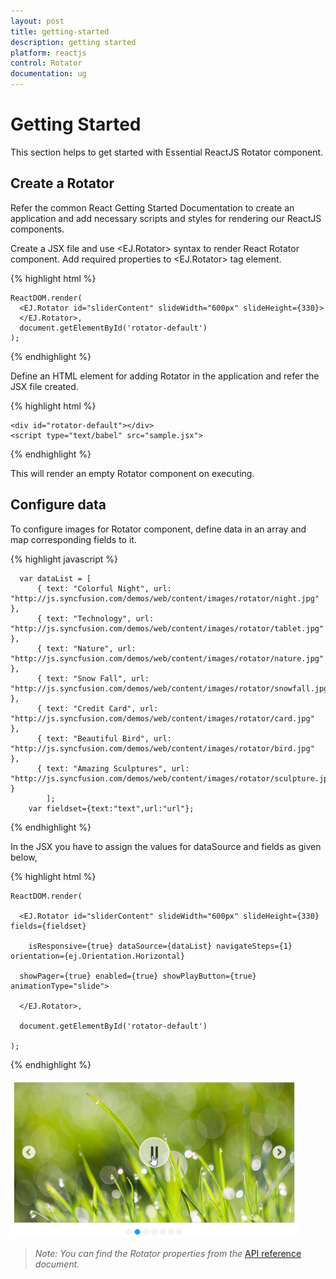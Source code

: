 ```yaml
---
layout: post
title: getting-started
description: getting started
platform: reactjs
control: Rotator
documentation: ug
---
```


# Getting Started

This section helps to get started with Essential ReactJS Rotator component. 

## Create a Rotator

Refer the common React Getting Started Documentation to create an application and add necessary scripts and styles for rendering our ReactJS components.

Create a JSX file and use &lt;EJ.Rotator&gt; syntax to render React Rotator component. Add required properties to &lt;EJ.Rotator&gt; tag element. 

{% highlight html %}

    ReactDOM.render(   
      <EJ.Rotator id="sliderContent" slideWidth="600px" slideHeight={330}>
      </EJ.Rotator>,
      document.getElementById('rotator-default')  
    );


{% endhighlight %}

Define an HTML element for adding Rotator in the application and refer the JSX file created.

{% highlight html %}

    <div id="rotator-default"></div>
    <script type="text/babel" src="sample.jsx"> 

{% endhighlight %}

This will render an empty Rotator component on executing.

## Configure data

To configure images for Rotator component, define data in an array and map corresponding fields to it.

{% highlight javascript %}

      var dataList = [
          { text: "Colorful Night", url: "http://js.syncfusion.com/demos/web/content/images/rotator/night.jpg" },
          { text: "Technology", url: "http://js.syncfusion.com/demos/web/content/images/rotator/tablet.jpg" },
          { text: "Nature", url: "http://js.syncfusion.com/demos/web/content/images/rotator/nature.jpg" },
          { text: "Snow Fall", url: "http://js.syncfusion.com/demos/web/content/images/rotator/snowfall.jpg" },
          { text: "Credit Card", url: "http://js.syncfusion.com/demos/web/content/images/rotator/card.jpg" },
          { text: "Beautiful Bird", url: "http://js.syncfusion.com/demos/web/content/images/rotator/bird.jpg" },
          { text: "Amazing Sculptures", url: "http://js.syncfusion.com/demos/web/content/images/rotator/sculpture.jpg" }
            ];
        var fieldset={text:"text",url:"url"};


{% endhighlight %}


In the JSX you have to assign the values for dataSource and fields as given below,

{% highlight html %}

    ReactDOM.render(   

      <EJ.Rotator id="sliderContent" slideWidth="600px" slideHeight={330} fields={fieldset}

        isResponsive={true} dataSource={dataList} navigateSteps={1} orientation={ej.Orientation.Horizontal} 

      showPager={true} enabled={true} showPlayButton={true} animationType="slide">

      </EJ.Rotator>,

      document.getElementById('rotator-default')  

    );

{% endhighlight %}

![](Getting-Started_images/Getting-Started_img1.png)



> _Note:_ _You can find the Rotator properties from the_ [API reference](https://help.syncfusion.com/api/js/ejrotator) _document._

